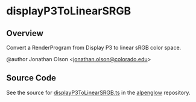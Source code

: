 # displayP3ToLinearSRGB

## Overview

Convert a RenderProgram from Display P3 to linear sRGB color space.

@author Jonathan Olson &lt;jonathan.olson@colorado.edu&gt;



## Source Code

See the source for [displayP3ToLinearSRGB.ts](https://github.com/phetsims/alpenglow/blob/main/js/render-program/color/displayP3ToLinearSRGB.ts) in the [alpenglow](https://github.com/phetsims/alpenglow) repository.
